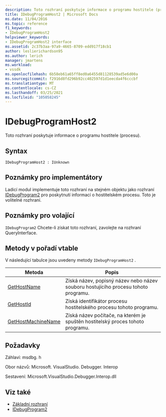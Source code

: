 ```yaml
---
description: Toto rozhraní poskytuje informace o programu hostitele (procesu).
title: IDebugProgramHost2 | Microsoft Docs
ms.date: 11/04/2016
ms.topic: reference
f1_keywords:
- IDebugProgramHost2
helpviewer_keywords:
- IDebugProgramHost2 interface
ms.assetid: 2c37b3aa-97a9-4665-8709-edd917f18cb1
author: leslierichardson95
ms.author: lerich
manager: jmartens
ms.workload:
- vssdk
ms.openlocfilehash: 6b58eb61a65ff8ed0a6455d81128539ad5e6d00a
ms.sourcegitcommit: f2916d8fd296b92cc402597d1d1eecda4f6cccbf
ms.translationtype: MT
ms.contentlocale: cs-CZ
ms.lasthandoff: 03/25/2021
ms.locfileid: "105058245"
---
```

# <a name="idebugprogramhost2"></a>IDebugProgramHost2
Toto rozhraní poskytuje informace o programu hostitele (procesu).

## <a name="syntax"></a>Syntax

```
IDebugProgramHost2 : IUnknown
```

## <a name="notes-for-implementers"></a>Poznámky pro implementátory
 Ladicí modul implementuje toto rozhraní na stejném objektu jako rozhraní [IDebugProgram2](../../../extensibility/debugger/reference/idebugprogram2.md) pro poskytnutí informací o hostitelském procesu. Toto je volitelné rozhraní.

## <a name="notes-for-callers"></a>Poznámky pro volající
 [](/cpp/atl/queryinterface) `IDebugProgram2` Chcete-li získat toto rozhraní, zavolejte na rozhraní QueryInterface.

## <a name="methods-in-vtable-order"></a>Metody v pořadí vtable
 V následující tabulce jsou uvedeny metody `IDebugProgramHost2` .

|Metoda|Popis|
|------------|-----------------|
|[GetHostName](../../../extensibility/debugger/reference/idebugprogramhost2-gethostname.md)|Získá název, popisný název nebo název souboru hostujícího procesu tohoto programu.|
|[GetHostId](../../../extensibility/debugger/reference/idebugprogramhost2-gethostid.md)|Získá identifikátor procesu hostitelského procesu tohoto programu.|
|[GetHostMachineName](../../../extensibility/debugger/reference/idebugprogramhost2-gethostmachinename.md)|Získá název počítače, na kterém je spuštěn hostitelský proces tohoto programu.|

## <a name="requirements"></a>Požadavky
 Záhlaví: msdbg. h

 Obor názvů: Microsoft. VisualStudio. Debugger. Interop

 Sestavení: Microsoft.VisualStudio.Debugger.Interop.dll

## <a name="see-also"></a>Viz také
- [Základní rozhraní](../../../extensibility/debugger/reference/core-interfaces.md)
- [IDebugProgram2](../../../extensibility/debugger/reference/idebugprogram2.md)
